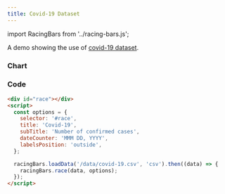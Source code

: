 ```yaml
---
title: Covid-19 Dataset
---
```


import RacingBars from '../racing-bars.js';

A demo showing the use of [covid-19 dataset](/docs/sample-datasets#covid-19).

<!--truncate-->

### Chart

<div className="gallery">
  <RacingBars
    dataUrl="/data/covid-19.csv"
    dataType="csv"
    title="Covid-19"
    subTitle="Number of confirmed cases"
    dateCounter="MMM DD, YYYY"
    labelsPosition="outside"
/>

</div>

### Code

```html
<div id="race"></div>
<script>
  const options = {
    selector: '#race',
    title: 'Covid-19',
    subTitle: 'Number of confirmed cases',
    dateCounter: 'MMM DD, YYYY',
    labelsPosition: 'outside',
  };

  racingBars.loadData('/data/covid-19.csv', 'csv').then((data) => {
    racingBars.race(data, options);
  });
</script>
```
